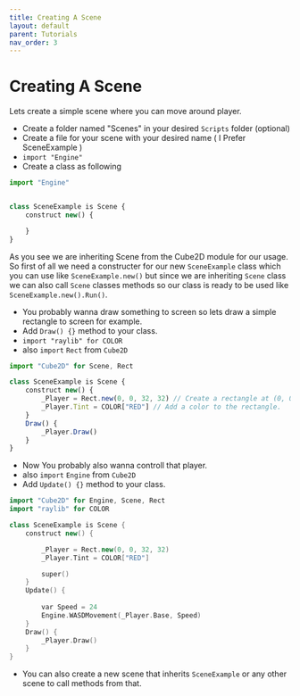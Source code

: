 ```yaml
---
title: Creating A Scene
layout: default
parent: Tutorials
nav_order: 3
---
```


# Creating A Scene

Lets create a simple scene where you can move around player.

- Create a folder named "Scenes" in your desired `Scripts` folder (optional)
- Create a file for your scene with your desired name ( I Prefer SceneExample )
- `import "Engine"`
- Create a class as following

```js
import "Engine"


class SceneExample is Scene {
	construct new() {

	}
}
```

As you see we are inheriting Scene from the Cube2D module for our usage. So first of all we need a constructer for our new `SceneExample` class which you can use like `SceneExample.new()` but since we are inheriting `Scene` class we can also call `Scene` classes methods so our class is ready to be used like `SceneExample.new().Run()`. 

- You probably wanna draw something to screen so lets draw a simple rectangle to screen for example.
- Add `Draw() {}` method to your class.
- `import "raylib" for COLOR`
-  also `import` `Rect` from `Cube2D`

```js
import "Cube2D" for Scene, Rect

class SceneExample is Scene {
	construct new() {
		_Player = Rect.new(0, 0, 32, 32) // Create a rectangle at (0, 0) with size (32, 32).
		_Player.Tint = COLOR["RED"] // Add a color to the rectangle.
	}
	Draw() { 
		_Player.Draw()
	}
}
```

- Now You probably also wanna controll that player.
- also `import` `Engine` from `Cube2D`
- Add `Update() {}` method to your class.

```cpp
import "Cube2D" for Engine, Scene, Rect
import "raylib" for COLOR

class SceneExample is Scene {
	construct new() {

		_Player = Rect.new(0, 0, 32, 32)
		_Player.Tint = COLOR["RED"]

		super()
	}
	Update() {
	
		var Speed = 24
		Engine.WASDMovement(_Player.Base, Speed)
	}
	Draw() {
		_Player.Draw()
	}
}
```

- You can also create a new scene that inherits `SceneExample` or any other scene to call methods from that.